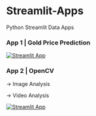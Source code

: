 # Streamlit-Apps
Python Streamlit Data Apps

### App 1 | Gold Price Prediction

[![Streamlit App](https://static.streamlit.io/badges/streamlit_badge_black_white.svg)](https://akashjeez-pygoldprices.streamlit.app/)

### App 2 | OpenCV

-> Image Analysis 

-> Video Analysis 

[![Streamlit App](https://static.streamlit.io/badges/streamlit_badge_black_white.svg)](https://akashjeez-pyopencv.streamlit.app)
